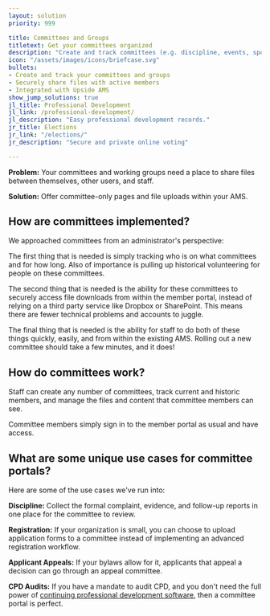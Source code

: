 ```yaml
---
layout: solution
priority: 999

title: Committees and Groups
titletext: Get your committees organized
description: "Create and track committees (e.g. discipline, events, sponsorship) or less formal groups to securely share files and coordinate efforts."
icon: "/assets/images/icons/briefcase.svg"
bullets:
- Create and track your committees and groups
- Securely share files with active members
- Integrated with Upside AMS
show_jump_solutions: true
jl_title: Professional Development
jl_link: /professional-development/
jl_description: "Easy professional development records."
jr_title: Elections
jr_link: "/elections/"
jr_description: "Secure and private online voting"

---
```

**Problem:** Your committees and working groups need a place to share files between themselves, other users, and staff.

**Solution:** Offer committee-only pages and file uploads within your AMS.

## How are committees implemented?

We approached committees from an administrator's perspective:

The first thing that is needed is simply tracking who is on what committees and for how long. Also of importance is pulling up historical volunteering for people on these committees.

The second thing that is needed is the ability for these committees to securely access file downloads from within the member portal, instead of relying on a third party service like Dropbox or SharePoint. This means there are fewer technical problems and accounts to juggle.

The final thing that is needed is the ability for staff to do both of these things quickly, easily, and from within the existing AMS. Rolling out a new committee should take a few minutes, and it does!

## How do committees work?

Staff can create any number of committees, track current and historic members, and manage the files and content that committee members can see.

Committee members simply sign in to the member portal as usual and have access.

## What are some unique use cases for committee portals?

Here are some of the use cases we've run into:

**Discipline:** Collect the formal complaint, evidence, and follow-up reports in one place for the committee to review.

**Registration:** If your organization is small, you can choose to upload application forms to a committee instead of implementing an advanced registration workflow.

**Applicant Appeals:** If your bylaws allow for it, applicants that appeal a decision can go through an appeal committee.

**CPD Audits:** If you have a mandate to audit CPD, and you don't need the full power of [continuing professional development software](/professional-development), then a committee portal is perfect.
